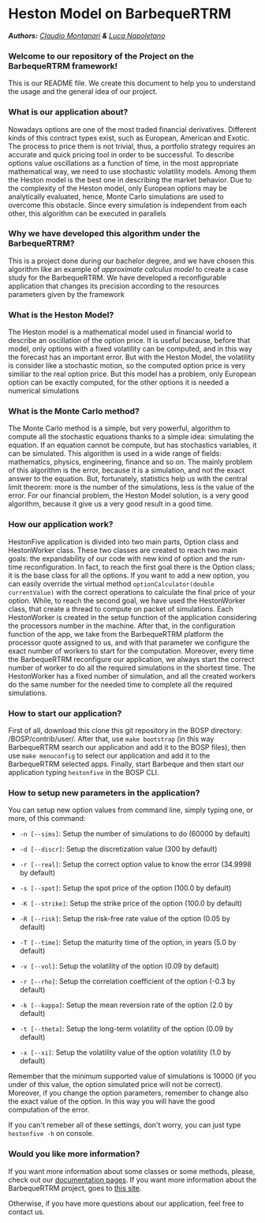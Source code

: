 # Heston Model on BarbequeRTRM
_**Authors:** [Claudio Montanari](https://github.com/claudioMontanari)  **&** [Luca Napoletano](https://github.com/lnapo94)_

### Welcome to our repository of the Project on the BarbequeRTRM framework!
This is our README file. We create this document to help you to understand the usage and the general idea of our project.

### What is our application about?
Nowadays options are one of the most traded financial derivatives. Different kinds of this contract types exist, such as European, American and Exotic. 
The process to price them is not trivial, thus, a portfolio strategy requires an accurate and quick pricing tool in order to be successful. To describe options value oscillations as a function of time, in the most appropriate mathematical way, we need to use stochastic volatility models. Among them the Heston model is the best one in describing the market behavior. 
Due to the complexity of the Heston model, only European options may be analytically evaluated, hence, Monte Carlo simulations are used to overcome this obstacle.
Since every simulation is independent from each other, this algorithm can be executed in parallels

### Why we have developed this algorithm under the BarbequeRTRM?
This is a project done during our bachelor degree, and we have chosen this algorithm like an example of _approximate calculus model_ 
to create a case study for the BarbequeRTRM. We have developed a reconfigurable application that changes its precision according to the 
resources parameters given by the framework 

### What is the Heston Model?
The Heston model is a mathematical model used in financial world to describe an oscillation of the option price.
It is useful because, before that model, only options with a fixed volatility can be computed, and in this way the forecast has an important error. But with the Heston Model, the volatility is consider like a stochastic motion, so the computed option price is very similiar to the real option price. But this model has a problem, only European option can be exactly computed, for the other options it is needed a numerical simulations

### What is the Monte Carlo method?
The Monte Carlo method is a simple, but very powerful, algorithm to compute all the stochastic equations thanks to a simple idea: simulating the equation. If an equation cannot be compute, but has stochastics variables, it can be simulated. This algorithm is used in a wide range of fields: mathematics, physics, engineering, finance and so on. The mainly problem of this algorithm is the error, because it is a simulation, and not the exact answer to the equation. But, fortunately, statistics help us with the central limit theorem: more is the number of the simulations, less is the value of the error.
For our financial problem, the Heston Model solution, is a very good algorithm, because it give us a very good result in a good time.

### How our application work?
HestonFive application is divided into two main parts, Option class and HestonWorker class. These two classes are created to reach two main goals: the expandability of our code with new kind of option and the run-time reconfiguration. In fact, to reach the first goal there is the Option class; it is the base class for all the options. If you want to add a new option, you can easily override the virtual method `optionCalculator(double currentValue)` with the correct operations to calculate the final price of your option.
While, to reach the second goal, we have used the HestonWorker class, that create a thread to compute on packet of simulations. Each HestonWorker is created in the setup function of the application considering the processors number in the machine. After that, in the configuration function of the app, we take from the BarbequeRTRM platform the processor quote assigned to us, and with that parameter we configure the exact number of workers to start for the computation. Moreover, every time the BarbequeRTRM reconfigure our application, we always start the correct number of worker to do all the required simulations in the shortest time.
The HestonWorker has a fixed number of simulation, and all the created workers do the same number for the needed time to complete all the required simulations. 

### How to start our application?
First of all, download this clone this git repository in the BOSP directory: /BOSP/contrib/user/. After that, use `make bootstrap` (in this way BarbequeRTRM search our application and add it to the BOSP files), then use `make menuconfig` to select our application and add it to the BarbequeRTRM selected apps. Finally, start Barbeque and then start our application typing `hestonfive` in the BOSP CLI.

### How to setup new parameters in the application?
You can setup new option values from command line, simply typing one, or more, of this command:
* `-n [--sims]`: Setup the number of simulations to do (60000 by default)
* `-d [--discr]`: Setup the discretization value (300 by default)
* `-r [--real]`: Setup the correct option value to know the error (34.9998 by default)

* `-s [--spot]`: Setup the spot price of the option (100.0 by default)
* `-K [--strike]`: Setup the strike price of the option (100.0 by default)
* `-R [--risk]`: Setup the risk-free rate value of the option (0.05 by default)
* `-T [--time]`: Setup the maturity time of the option, in years (5.0 by default)

* `-v [--vol]`: Setup the volatility of the option (0.09 by default)
* `-r [--rho]`: Setup the correlation coefficient of the option (-0.3 by default)
* `-k [--kappa]`: Setup the mean reversion rate of the option (2.0 by default)
* `-t [--theta]`: Setup the long-term volatility of the option (0.09 by default)
* `-x [--xi]`: Setup the volatility value of the option volatility (1.0 by default)

Remember that the minimum supported value of simulations is 10000 (if you under of this value, the option simulated price will not be correct). Moreover, if you change the option parameters, remember to change also the exact value of the option. In this way you will have the good computation of the error.

If you can't remeber all of these settings, don't worry, you can just type `hestonfive -h` on console.

### Would you like more information?
If you want more information about some classes or some methods, please, check out our [documentation pages](https://lnapo94.github.io/HestonFive). 
If you want more information about the BarbequeRTRM project, goes to [this site](https://bosp.dei.polimi.it/doku.php).

Otherwise, if you have more questions about our application, feel free to contact us.
